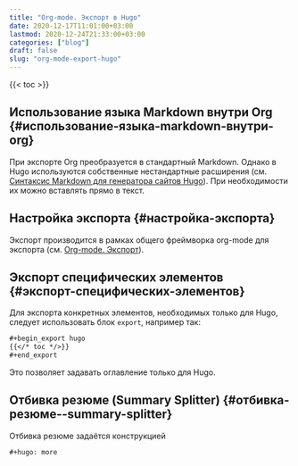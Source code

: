 ```yaml
---
title: "Org-mode. Экспорт в Hugo"
date: 2020-12-17T11:01:00+03:00
lastmod: 2020-12-24T21:33:00+03:00
categories: ["blog"]
draft: false
slug: "org-mode-export-hugo"
---
```


<!--more-->

{{< toc >}}


## Использование языка Markdown внутри Org {#использование-языка-markdown-внутри-org}

При экспорте Org преобразуется в стандартный Markdown. Однако в Hugo
используются собственные нестандартные расширения (см. [Синтаксис
Markdown для генератора сайтов Hugo](../notes/20201126180600-синтаксис_страниц_для_генератора_саитов_hugo.md)). При необходимости их можно
вставлять прямо в текст.


## Настройка экспорта {#настройка-экспорта}

Экспорт производится в рамках общего фреймворка org-mode для экспорта (см. [Org-mode. Экспорт](../notes/20201210150600-org_mode_экспорт.md)).


## Экспорт специфических элементов {#экспорт-специфических-элементов}

Для экспорта конкретных элементов, необходимых только для Hugo, следует использовать блок `export`, например так:

```org
#+begin_export hugo
{{</* toc */>}}
#+end_export
```

Это позволяет задавать оглавление только для Hugo.


## Отбивка резюме (Summary Splitter) {#отбивка-резюме--summary-splitter}

Отбивка резюме задаётся конструкцией

```org
#+hugo: more
```
